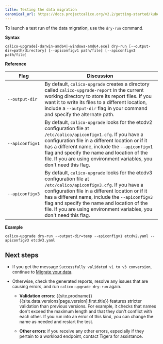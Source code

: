 ```yaml
---
title: Testing the data migration
canonical_url: https://docs.projectcalico.org/v3.2/getting-started/kubernetes/upgrade/test
---
```



To launch a test run of the data migration, use the `dry-run` command.

**Syntax**
```
calico-upgrade[-darwin-amd64|-windows-amd64.exe] dry-run [--output-dir=path/directory] [--apiconfigv1 path/file] [--apiconfigv3 path/file]
```
   
**Reference**
   
| Flag | Discussion 
| ---- | ---------- 
| <code>&#8209;&#8209;output&#8209;dir</code> | By default, `calico-upgrade` creates a directory called `calico-upgrade-report` in the current working directory to store its report files. If you want it to write its files to a different location, include a `--output-dir` flag in your command and specify the alternate path. 
| <code>&#8209;&#8209;apiconfigv1</code> | By default, `calico-upgrade` looks for the etcdv2 configuration file at `/etc/calico/apiconfigv1.cfg`. If you have a configuration file in a different location or if it has a different name, include the `--apiconfigv1` flag and specify the name and location of the file. If you are using environment variables, you don't need this flag. 
| <code>&#8209;&#8209;apiconfigv3</code> | By default, `calico-upgrade` looks for the etcdv3 configuration file at `/etc/calico/apiconfigv3.cfg`. If you have a configuration file in a different location or if it has a different name, include the `--apiconfigv3` flag and specify the name and location of the file. If you are using environment variables, you don't need this flag.
   
**Example**
```
calico-upgrade dry-run --output-dir=temp --apiconfigv1 etcdv2.yaml --apiconfigv3 etcdv3.yaml
```

## Next steps

- If you get the message `Successfully validated v1 to v3 conversion`, continue to
   [Migrate your data](/{{page.version}}/getting-started/kubernetes/upgrade/migrate).

- Otherwise, check the generated reports, resolve any issues that are causing
   errors, and run `calico-upgrade dry-run` again.
   
   - **Validation errors**: {{site.prodname}} {{site.data.versions[page.version].first.title}}
     features stricter validation than previous versions. For example, it checks that names
     don't exceed the maximum length and that they don't conflict with each other. If you run 
     into an error of this kind, you can change the name as needed and restart the test.
     
   - **Other errors**: if you receive any other errors, especially if they pertain to a 
     workload endpoint, contact Tigera for assistance. 
   


